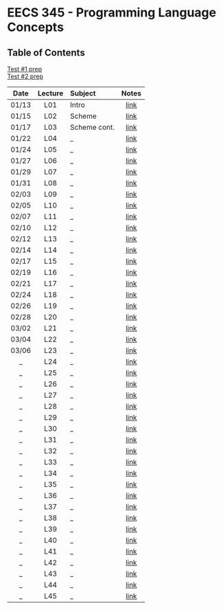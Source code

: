 # EECS 345 - Programming Language Concepts

## Table of Contents

[Test #1 prep](TP01.md)  
[Test #2 prep](TP01.md)  

Date | Lecture | Subject | Notes
:--: | :-: | :------ | :---:
 01/13 | L01 | Intro | [link](L01.md)
 01/15 | L02 | Scheme | [link](L02.md)
 01/17 | L03 | Scheme cont. | [link](L03.md)
 01/22 | L04 | _ | [link](L04.md)
 01/24 | L05 | _ | [link](L05.md)
 01/27 | L06 | _ | [link](L06.md)
 01/29 | L07 | _ | [link](L07.md)
 01/31 | L08 | _ | [link](L08.md)
 02/03 | L09 | _ | [link](L09.md)
 02/05 | L10 | _ | [link](L10.md)
 02/07 | L11 | _ | [link](L11.md)
 02/10 | L12 | _ | [link](L12.md)
 02/12 | L13 | _ | [link](L13.md)
 02/14 | L14 | _ | [link](L14.md)
 02/17 | L15 | _ | [link](L15.md)
 02/19 | L16 | _ | [link](L16.md)
 02/21 | L17 | _ | [link](L17.md)
 02/24 | L18 | _ | [link](L18.md)
 02/26 | L19 | _ | [link](L19.md)
 02/28 | L20 | _ | [link](L20.md)
 03/02 | L21 | _ | [link](L21.md)
 03/04 | L22 | _ | [link](L22.md)
 03/06 | L23 | _ | [link](L23.md)
 _ | L24 | _ | [link](L24.md)
 _ | L25 | _ | [link](L25.md)
 _ | L26 | _ | [link](L26.md)
 _ | L27 | _ | [link](L27.md)
 _ | L28 | _ | [link](L28.md)
 _ | L29 | _ | [link](L29.md)
 _ | L30 | _ | [link](L30.md)
 _ | L31 | _ | [link](L31.md)
 _ | L32 | _ | [link](L32.md)
 _ | L33 | _ | [link](L33.md)
 _ | L34 | _ | [link](L34.md)
 _ | L35 | _ | [link](L35.md)
 _ | L36 | _ | [link](L36.md)
 _ | L37 | _ | [link](L37.md)
 _ | L38 | _ | [link](L38.md)
 _ | L39 | _ | [link](L39.md)
 _ | L40 | _ | [link](L40.md)
 _ | L41 | _ | [link](L41.md)
 _ | L42 | _ | [link](L42.md)
 _ | L43 | _ | [link](L43.md)
 _ | L44 | _ | [link](L44.md)
 _ | L45 | _ | [link](L45.md)